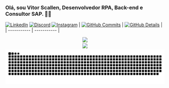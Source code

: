 ### Olá, sou Vitor Scallen, Desenvolvedor RPA, Back-end e Consultor SAP. ✌🏼

[![LinkedIn](https://img.shields.io/badge/LinkedIn-0077B5?style=for-the-badge&logo=linkedin&logoColor=white)](https://www.linkedin.com/in/vitor-scallen-560b21172/)
[![Discord](https://img.shields.io/badge/Discord-7289DA?style=for-the-badge&logo=discord&logoColor=white)](https://discord.com/users/vitorscallen)
[![Instagram](https://img.shields.io/badge/Instagram-E4405F?style=for-the-badge&logo=instagram&logoColor=white)](https://www.instagram.com/vitorscallen_/)
| [![GitHub Commits](http://github-profile-summary-cards.vercel.app/api/cards/productive-time?username=vitorscallen&theme=dracula&utcOffset=-3)](https://github.com/vn7n24fzkq/github-profile-summary-cards) | [![GitHub Details](http://github-profile-summary-cards.vercel.app/api/cards/profile-details?username=vitorscallen&theme=dracula)](https://github.com/vn7n24fzkq/github-profile-summary-cards) |  
 | ----------- | ----------- | 
  <div align="center" >
<a href="https://skillicons.dev"   >
  <img src="https://skillicons.dev/icons?i=git,vscode,visualstudio,eclipse,idea,cs,dotnet,java,spring,javascript,typescript,css,html,react,angular,nodejs,docker,github,linux,postman,vite,bootstrap,mongodb,postgres,mysql" />
</a>
  <br />
      <div align="center" >
     <img src="https://github-profile-trophy.vercel.app/?username=vitorscallen&row=1&column=6&theme=dracula&margin-w=15&margin-h=15"/>
  </div>
  </div>  
<picture>
  <source media="(prefers-color-scheme: dark)" srcset="https://raw.githubusercontent.com/vitorscallen/vitorscallen/output/github-contribution-grid-snake-dark.svg">
  <source media="(prefers-color-scheme: light)" srcset="https://raw.githubusercontent.com/vitorscallen/vitorscallen/output/github-contribution-grid-snake.svg">
  <img alt="github contribution grid snake animation" src="https://raw.githubusercontent.com/vitorscallen/vitorscallen/output/github-contribution-grid-snake.svg">
</picture>
